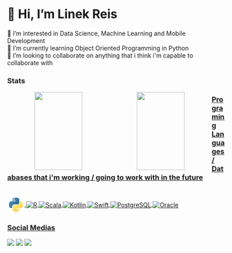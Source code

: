 # 👋 Hi, I’m Linek Reis
<div> 👀 I’m interested in Data Science, Machine Learning and Mobile Development </div>
<div> 🌱 I’m currently learning Object Oriented Programming in Python </div>
<div> 💞️ I’m looking to collaborate on anything that i think i'm capable to collaborate with </div>

<h3> Stats</h3>
<div align="center">
  <a href="https://github.com/NikiReis">
  <img height="180em" align="left" width="47%" src="https://github-readme-stats.vercel.app/api?username=nikireis&show_icons=true&theme=dracula&include_all_commits=true&count_private=true"/>
  <img height="180em" align="left" width="47%" src="https://github-readme-stats.vercel.app/api/top-langs/?username=nikireis&layout=compact&langs_count=7&theme=dracula"/> 
</div>
 
<h3>Programing Languages / Databases that i'm working / going to work with in the future</h3>
<div style="display: inline_block"><br>
  <img align="center" alt="Python" height="40" width="40" src="https://raw.githubusercontent.com/devicons/devicon/master/icons/python/python-original.svg" >
  <img align="center" alt="R" height="40" width="40" src="https://cdn.jsdelivr.net/gh/devicons/devicon/icons/r/r-original.svg" >
  <img align="center" alt="Scala" height="40" width="40" src="https://cdn.jsdelivr.net/gh/devicons/devicon/icons/scala/scala-original.svg" >
  <img align="center" alt="Kotlin" height="37" width="37" src="https://cdn.jsdelivr.net/gh/devicons/devicon/icons/kotlin/kotlin-original.svg" >
  <img align="center" alt="Swift" height="40" width="40" src="https://cdn.jsdelivr.net/gh/devicons/devicon/icons/swift/swift-original.svg" >
  <img align="center" alt="PostgreSQL" height="40" width="40" src="https://cdn.jsdelivr.net/gh/devicons/devicon/icons/postgresql/postgresql-plain.svg" >
  <img align="center" alt="Oracle" height="75" width="75" src="https://cdn.jsdelivr.net/gh/devicons/devicon/icons/oracle/oracle-original.svg" >
</div>
  
<h3>Social Medias</h3>
<div> 
  <a href="https://www.instagram.com/linekreis/" target="_blank"><img src="https://img.shields.io/badge/-Instagram-%23E4405F?style=for-the-badge&logo=instagram&logoColor=white" target="_blank"></a>
  <a href = "mailto:linekreis@hotmail.com.com"><img src="https://img.shields.io/badge/Hotmail-0078D4?style=for-the-badge&logo=microsoft-outlook&logoColor=white" target="_blank"></a>
  <a href="https://www.linkedin.com/in/linekreis/" target="_blank"><img src="https://img.shields.io/badge/-LinkedIn-%230077B5?style=for-the-badge&logo=linkedin&logoColor=white" target="_blank"></a> 
</div>
